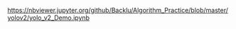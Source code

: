 
https://nbviewer.jupyter.org/github/Backlu/Algorithm_Practice/blob/master/yolov2/yolo_v2_Demo.ipynb
